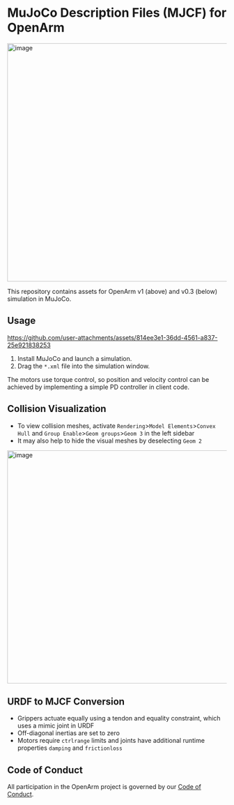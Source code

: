 # MuJoCo Description Files (MJCF) for OpenArm
<img height="546" alt="image" src="https://github.com/user-attachments/assets/b969665c-75f9-470d-b327-e3806ae66002" />

This repository contains assets for OpenArm v1 (above) and v0.3 (below) simulation in MuJoCo. 

## Usage

https://github.com/user-attachments/assets/814ee3e1-36dd-4561-a837-25e921838253

1. Install MuJoCo and launch a simulation.
2. Drag the `*.xml` file into the simulation window.

The motors use torque control, so position and velocity control can be achieved by implementing a simple PD controller in client code.

## Collision Visualization
- To view collision meshes, activate `Rendering`>`Model Elements`>`Convex Hull` and `Group Enable`>`Geom groups`>`Geom 3` in the left sidebar
- It may also help to hide the visual meshes by deselecting `Geom 2`

<img height="534" alt="image" src="https://github.com/user-attachments/assets/1b003bf4-f0ce-42b9-89df-c8efd073cde7" />


## URDF to MJCF Conversion
- Grippers actuate equally using a tendon and equality constraint, which uses a mimic joint in URDF
- Off-diagonal inertias are set to zero
- Motors require `ctrlrange` limits and joints have additional runtime properties `damping` and `frictionloss`

## Code of Conduct

All participation in the OpenArm project is governed by our
[Code of Conduct](CODE_OF_CONDUCT.md).
